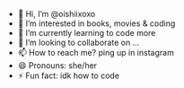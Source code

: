 - 👋 Hi, I’m @oishiixoxo
- 👀 I’m interested in books, movies & coding
- 🌱 I’m currently learning to code more
- 💞️ I’m looking to collaborate on ...
- 📫 How to reach me? ping up in instagram
- 😄 Pronouns: she/her 
- ⚡ Fun fact: idk how to code

<!---
oishiixoxo/oishiixoxo is a ✨ special ✨ repository because its `README.md` (this file) appears on your GitHub profile.
You can click the Preview link to take a look at your changes.
--->

